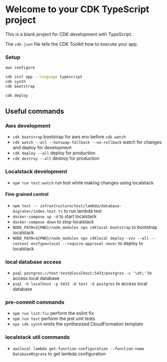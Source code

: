 # Welcome to your CDK TypeScript project

This is a blank project for CDK development with TypeScript.

The `cdk.json` file tells the CDK Toolkit how to execute your app.

### Setup

```bash
aws configure

cdk init app --language typescript
cdk synth
cdk bootstrap

cdk deploy
```

## Useful commands

### Aws development
- `cdk bootstrap` bootstrap for aws env before `cdk watch`
- `cdk watch --all --hotswap-fallback --no-rollback` watch for changes and deploy for development
- `cdk deploy --all` deploy for production
- `cdk destroy --all` destroy for production

### Localstack development
- `npm run test:watch` run test while making changes using localstack
#### Fine grained control
- `npm test -- infrastructure/test/lambda/database-migrater/index.test.ts` to run lambda test
- `docker-compose up -d` to start localstack
- `docker-compose down` to stop localstack
- `NODE_PATH=${PWD}/node_modules npx cdklocal bootstrap` to bootstrap localstack
- `NODE_PATH=${PWD}/node_modules npx cdklocal deploy -vvv --all --context envType=local --require-approval never` to deploy to localstack
### local database access
- `psql postgres://test:test@localhost:5433/postgres -c '\dt;'` to access local database
- `psql -h localhost -p 5433 -U test -d postgres` to access local database

### pre-commit commands
- `npm run lint:fix` perform the eslint fix
- `npm run test` perform the jest unit tests
- `npx cdk synth` emits the synthesized CloudFormation template

### localstack util commands
- `awslocal lambda get-function-configuration --function-name DatabaseMigrate` to get lambda configuration